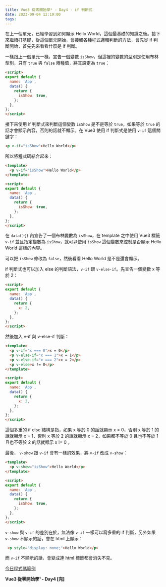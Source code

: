 ```yaml
---
title: Vue3 從零開始學¹ - Day4 - if 判斷式
date: 2023-09-04 12:19:00
tags:
---
```


在上一個單元，已經學習到如何顯示 Hello World，這個最基礎的知識之後。接下來繼續打基礎，從這個單元開始，會接觸各種程式邏輯判斷的方法，會先從 if 判斷開始，首先先來看看什麼是 if 判斷。

一樣跟上一個單元一樣，宣告一個變數 `isShow`，但這裡的變數的型別是使用布林型別，只有 `true` 與 `false` 兩種值，將其設定為 `true`：

```html
<script>
export default {
  name: 'App',
  data() {
    return {
      isShow: true,
    };
  },
};
</script>
```

接下來使用 if 判斷式來判斷這個變數 `isShow` 是不是等於 `true`，如果等於 `true` 的話才會顯示內容，否則的話就不顯示。在 Vue3 使用 if 判斷式是使用 `v-if` 這個關鍵字：

```html
<p v-if="isShow">Hello World</p>
```

所以將程式碼結合起來：

```html
<template>
  <p v-if="isShow">Hello World</p>
</template>

<script>
export default {
  name: 'App',
  data() {
    return {
      isShow: true,
    };
  },
};
</script>
```

在 `data(){}` 內宣告了一個布林變數為 `isShow`，在 template 之中使用 Vue3 標籤 `v-if` 並且指定變數為 `isShow`，就可以使用 `isShow` 這個變數來控制是否顯示 Hello World 這樣的內容。

可以把 `isShow` 修改為 `false`，然後看看 Hello World 是不是還會顯示。

if 判斷式也可以加入 else 的判斷語法，`v-if` 跟 `v-else-if`。先宣告一個變數 x 等於 2：

```html
<script>
export default {
  name: 'App',
  data() {
    return {
      x: 2,
    };
  },
};
</script>
```

然後加入 v-if 與 v-else-if 判斷：

```html
<template>
  <p v-if="x === 0">x = 0</p>
  <p v-else-if="x === 1">x = 1</p>
  <p v-else-if="x === 2">x = 2</p>
  <p v-else>x != 0</p>
</template>

<script>
export default {
  name: 'App',
  data() {
    return {
      x: 2,
    };
  },
};
</script>
```

這個多重的 if else 結構是指，如果 x 等於 0 的話就顯示 x = 0，否則 x 等於 1 的話就顯示 x = 1，否則 x 等於 2 的話就顯示 x = 2，如果都不等於 0 且也不等於 1 且也不等於 2 的話就顯示 x != 0 。

最後， `v-show` 跟 `v-if` 會有一樣的效果，將 `v-if` 改成 `v-show`：

```html
<template>
  <p v-show="isShow">Hello World</p>
</template>

<script>
export default {
  name: 'App',
  data() {
    return {
      isShow: true,
    };
  },
};
</script>
```

`v-show` 與 `v-if` 的差別在於，無法像 `v-if` 一樣可以寫多重的 if 判斷，另外如果 `v-show` 不顯示的話，會在 html 上顯示：

```html
 <p style="display: none;">Hello World</p>
```

而 `v-if` 不顯示的話，會變成連 html 標籤都會消失不見。

[今日程式碼範例](https://stackblitz.com/edit/vue-vwwjgv?file=src%2FApp.vue)

**Vue3 從零開始學¹ - Day4 [完]**